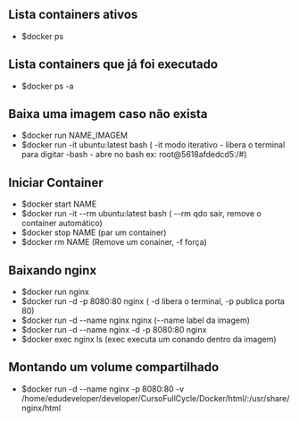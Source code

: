 ## Lista containers ativos

- $docker ps

## Lista containers que já foi executado

- $docker ps -a

## Baixa uma imagem caso não exista

- $docker run NAME_IMAGEM
- $docker run -it ubuntu:latest bash (
    -it modo iterativo - libera o terminal para digitar
    -bash - abre no bash ex: root@5618afdedcd5:/#)

## Iniciar Container

- $docker start NAME
- $docker run -it --rm ubuntu:latest bash (
    --rm qdo sair, remove o container automático)
- $docker stop NAME (par um container)
- $docker rm NAME (Remove um conainer, -f força)

## Baixando nginx

- $docker run nginx
- $docker run -d -p 8080:80 nginx (
    -d libera o terminal, -p publica porta 80)
- $docker run -d --name nginx nginx (--name label da imagem)
- $docker run -d --name nginx -d -p 8080:80 nginx
- $docker exec nginx ls (exec executa um conando dentro da imagem)

## Montando um volume compartilhado

- $docker run -d --name nginx -p 8080:80 -v /home/edudeveloper/developer/CursoFullCycle/Docker/html/:/usr/share/nginx/html
